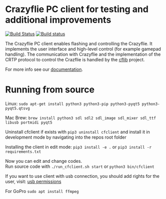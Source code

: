 # Crazyflie PC client for testing and additional improvements
[![Build Status](https://api.travis-ci.org/bitcraze/crazyflie-clients-python.svg)](https://travis-ci.org/bitcraze/crazyflie-clients-python) [![Build status](https://ci.appveyor.com/api/projects/status/u2kejdbc9wrexo31?svg=true)](https://ci.appveyor.com/project/bitcraze/crazyflie-clients-python)


The Crazyflie PC client enables flashing and controlling the Crazyflie.
It implements the user interface and high-level control (for example gamepad handling).
The communication with Crazyflie and the implementation of the CRTP protocol to control the Crazflie is handled by the [cflib](https://github.com/bitcraze/crazyflie-lib-python) project.

For more info see our [documentation](https://www.bitcraze.io/documentation/repository/crazyflie-clients-python/master/).

# Running from source
Linux:
```sudo apt-get install python3 python3-pip python3-pyqt5 python3-pyqt5.qtsvg```</br>

Mac Brew:
```brew install python3 sdl sdl2 sdl_image sdl_mixer sdl_ttf libusb portmidi pyqt5```

Uninstall cfclient if exists with ```pip3 uninstall cfclient``` and install it in development mode by navigating into the repos root folder 

Installing the client in edit mode: ```pip3 install -e .```
or  ```pip3 install -r requirements.txt```

Now you can edit and change codes. </br>
Run source code with  ```./run_cfclient.sh start``` or ```python3 bin/cfclient```

If you want to use client with usb connection, you should add rights for the user,
visit: [usb permissions](https://www.bitcraze.io/documentation/repository/crazyflie-lib-python/0.1.9/usb_permissions)

For GoPro ```sudo apt install ffmpeg```

